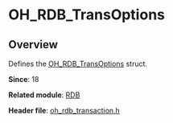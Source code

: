 # OH_RDB_TransOptions

## Overview

Defines the [OH_RDB_TransOptions](capi-rdb-oh-rdb-transoptions.md) struct.

**Since**: 18

**Related module**: [RDB](capi-rdb.md)

**Header file**: [oh_rdb_transaction.h](capi-oh-rdb-transaction-h.md)

